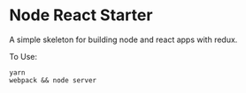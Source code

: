 # Node React Starter

A simple skeleton for building node and react apps with redux.

To Use:
```
yarn
webpack && node server
```
